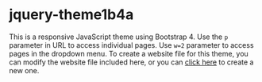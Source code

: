 # jquery-theme1b4a
This is a responsive JavaScript theme using Bootstrap 4.  Use the `p` parameter in URL to access individual pages.  Use `w=2` parameter to access pages in the dropdown menu.  To create a website file for this theme, you can modify the website file included here, or you can [click here](http://emrickj.github.io/gwc) to create a new one.
